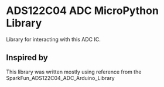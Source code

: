 # ADS122C04 ADC MicroPython Library
Library for interacting with this ADC IC.

## Inspired by
This library was written mostly using reference from the SparkFun_ADS122C04_ADC_Arduino_Library